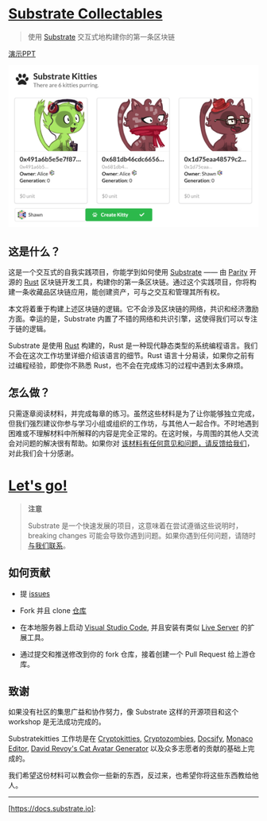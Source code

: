 # [Substrate Collectables][main link]

> 使用 [Substrate](https://docs.substrate.io) 交互式地构建你的第一条区块链

[演示PPT](https://docs.google.com/presentation/d/1dhaoLb5V2K_vDe4EJlUcKwePD1nMktr57fOdSo8bHns/edit#slide=id.g45ee0ba2ab_3_12)

![A screenshot of Substrate kitties](../media/substrate-collectables.png)

## 这是什么？

这是一个交互式的自我实践项目，你能学到如何使用 [Substrate][] —— 由 [Parity][] 开源的 [Rust][] 区块链开发工具，构建你的第一条区块链。通过这个实践项目，你将构建一条收藏品区块链应用，能创建资产，可与之交互和管理其所有权。

本文将着重于构建上述区块链的逻辑。它不会涉及区块链的网络，共识和经济激励方面。幸运的是，Substrate 内置了不错的网络和共识引擎，这使得我们可以专注于链的逻辑。

Substrate 是使用 [Rust][] 构建的，Rust 是一种现代静态类型的系统编程语言。我们不会在这次工作坊里详细介绍该语言的细节。Rust 语言十分易读，如果你之前有过编程经验，即使你不熟悉 Rust，也不会在完成练习的过程中遇到太多麻烦。

## 怎么做？

只需逐章阅读材料，并完成每章的练习。虽然这些材料是为了让你能够独立完成，但我们强烈建议你参与学习小组或组织的工作坊，与其他人一起合作。不时地遇到困难或不理解材料中所解释的内容是完全正常的。在这时候，与周围的其他人交流会对问题的解决很有帮助。如果你对 [该材料有任何意见和问题，请反馈给我们][feedback]，对此我们会十分感谢。

# [Let's go!](zh-cn/0/introduction.md)

> **注意**
>
> Substrate 是一个快速发展的项目，这意味着在尝试遵循这些说明时，breaking changes 可能会导致你遇到问题。如果你遇到任何问题，请随时[与我们联系](https://substrate.readme.io/v1.0.0/docs/feedback)。

## 如何贡献

* 提 [issues](https://github.com/substrate-developer-hub/substrate-collectables-workshop/issues)

* Fork 并且 clone [仓库](https://github.com/substrate-developer-hub/substrate-collectables-workshop)

* 在本地服务器上启动 [Visual Studio Code](https://code.visualstudio.com/), 并且安装有类似 [Live Server](https://marketplace.visualstudio.com/items?itemName=ritwickdey.LiveServer) 的扩展工具。

* 通过提交和推送修改到你的 fork 仓库，接着创建一个 Pull Request 给上游仓库。

## 致谢

如果没有社区的集思广益和协作努力，像 Substrate 这样的开源项目和这个 workshop 是无法成功完成的。

Substratekitties 工作坊是在 [Cryptokitties](https://www.cryptokitties.co/), [Cryptozombies](https://cryptozombies.io/), [Docsify](https://docsify.js.org/), [Monaco Editor](https://microsoft.github.io/monaco-editor/), [David Revoy's Cat Avatar Generator](https://framagit.org/Deevad/cat-avatar-generator) 以及众多志愿者的贡献的基础上完成的。

我们希望这份材料可以教会你一些新的东西，反过来，也希望你将这些东西教给他人。

---

[main link]: https://substrate-developer-hub.github.io/substrate-collectables-workshop/
[feedback]: https://substrate.dev/community/
[Substrate]: https://www.parity.io/substrate/
[Substrate docs]: https://substrate.dev/docs/
[Parity]: https://www.parity.io/
[Rust]: https://www.rust-lang.org/
[https://docs.substrate.io]: 
